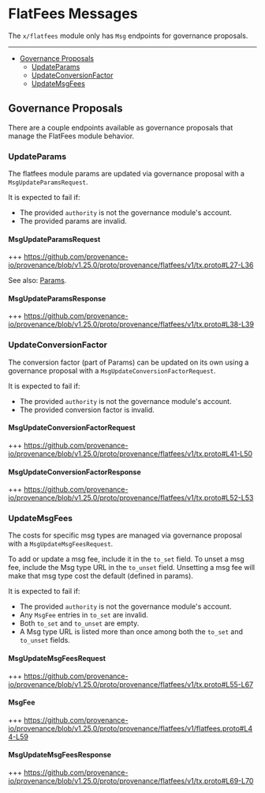 # FlatFees Messages

The `x/flatfees` module only has `Msg` endpoints for governance proposals.

---
<!-- TOC -->
  - [Governance Proposals](#governance-proposals)
    - [UpdateParams](#updateparams)
    - [UpdateConversionFactor](#updateconversionfactor)
    - [UpdateMsgFees](#updatemsgfees)


## Governance Proposals

There are a couple endpoints available as governance proposals that manage the FlatFees module behavior.


### UpdateParams

The flatfees module params are updated via governance proposal with a `MsgUpdateParamsRequest`.

It is expected to fail if:
* The provided `authority` is not the governance module's account.
* The provided params are invalid.

#### MsgUpdateParamsRequest

+++ https://github.com/provenance-io/provenance/blob/v1.25.0/proto/provenance/flatfees/v1/tx.proto#L27-L36

See also: [Params](06_params.md#params).

#### MsgUpdateParamsResponse

+++ https://github.com/provenance-io/provenance/blob/v1.25.0/proto/provenance/flatfees/v1/tx.proto#L38-L39


### UpdateConversionFactor

The conversion factor (part of Params) can be updated on its own using a governance proposal with a `MsgUpdateConversionFactorRequest`.

It is expected to fail if:
* The provided `authority` is not the governance module's account.
* The provided conversion factor is invalid.

#### MsgUpdateConversionFactorRequest

+++ https://github.com/provenance-io/provenance/blob/v1.25.0/proto/provenance/flatfees/v1/tx.proto#L41-L50

#### MsgUpdateConversionFactorResponse

+++ https://github.com/provenance-io/provenance/blob/v1.25.0/proto/provenance/flatfees/v1/tx.proto#L52-L53


### UpdateMsgFees

The costs for specific msg types are managed via governance proposal with a `MsgUpdateMsgFeesRequest`.

To add or update a msg fee, include it in the `to_set` field.
To unset a msg fee, include the Msg type URL in the `to_unset` field.
Unsetting a msg fee will make that msg type cost the default (defined in params).

It is expected to fail if:
* The provided `authority` is not the governance module's account.
* Any `MsgFee` entries in `to_set` are invalid.
* Both `to_set` and `to_unset` are empty.
* A Msg type URL is listed more than once among both the `to_set` and `to_unset` fields.

#### MsgUpdateMsgFeesRequest

+++ https://github.com/provenance-io/provenance/blob/v1.25.0/proto/provenance/flatfees/v1/tx.proto#L55-L67

#### MsgFee

+++ https://github.com/provenance-io/provenance/blob/v1.25.0/proto/provenance/flatfees/v1/flatfees.proto#L44-L59

#### MsgUpdateMsgFeesResponse

+++ https://github.com/provenance-io/provenance/blob/v1.25.0/proto/provenance/flatfees/v1/tx.proto#L69-L70
